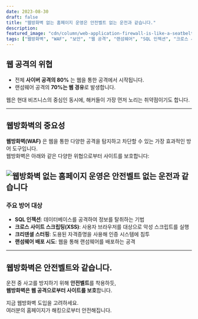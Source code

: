 ```yaml
---
date: 2023-08-30
draft: false
title: "웹방화벽 없는 홈페이지 운영은 안전벨트 없는 운전과 같습니다."
description: 
featured_image: "cdn/column/web-application-firewall-is-like-a-seatbelt-ko.png"
tags: ["웹방화벽", "WAF", "보안", "웹 공격", "랜섬웨어", "SQL 인젝션", "크로스 사이트 스크립팅"]
---
```


## 웹 공격의 위협

- 전체 **사이버 공격의 80%** 는 웹을 통한 공격에서 시작됩니다.  
- 랜섬웨어 공격의 **70%는 웹 경유**로 발생합니다.

웹은 현대 비즈니스의 중심인 동시에, 해커들이 가장 먼저 노리는 취약점이기도 합니다.
<!--more-->
---

## 웹방화벽의 중요성

**웹방화벽(WAF)** 은 웹을 통한 다양한 공격을 탐지하고 차단할 수 있는 가장 효과적인 방어 도구입니다.  
웹방화벽은 아래와 같은 다양한 위협으로부터 사이트를 보호합니다:

![웹방화벽 없는 홈페이지 운영은 안전벨트 없는 운전과 같습니다](https://blog.plura.io/cdn/column/web-application-firewall-is-like-a-seatbelt-ko.png)
---

### 주요 방어 대상
- **SQL 인젝션**: 데이터베이스를 공격하여 정보를 탈취하는 기법  
- **크로스 사이트 스크립팅(XSS)**: 사용자 브라우저를 대상으로 악성 스크립트를 실행  
- **크리덴셜 스터핑**: 도용된 자격증명을 사용해 인증 시스템에 침투  
- **랜섬웨어 배포 시도**: 웹을 통해 랜섬웨어를 배포하는 공격  

---

## 웹방화벽은 안전벨트와 같습니다.

운전 중 사고를 방지하기 위해 **안전벨트**를 착용하듯,  
**웹방화벽은 웹 공격으로부터 사이트를 보호**합니다.  

지금 웹방화벽 도입을 고려하세요.  
여러분의 홈페이지가 해킹으로부터 안전해집니다.
